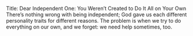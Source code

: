 
Title: Dear Independent One: You Weren’t Created to Do It All on Your Own
There’s nothing wrong with being independent; God gave us each different personality traits for different reasons. The problem is when we try to do everything on our own, and we forget: we need help sometimes, too.
